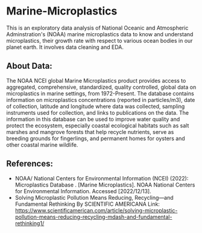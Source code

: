 # Marine-Microplastics
This is an exploratory data analysis of National Oceanic and Atmospheric Adminstration's (NOAA) marine microplastics data to know and understand microplastics, their growth rate with respect to various ocean bodies in our planet earth. It involves data cleaning and EDA.

## About Data: 

The NOAA NCEI global Marine Microplastics product provides access to aggregated, comprehensive, standardized, quality controlled, global data on microplastics in marine settings, from 1972-Present. The database contains information on microplastics concentrations (reported in particles/m3), date of collection, latitude and longitude where data was collected, sampling instruments used for collection, and links to publications on the data. The information in this database can be used to improve water quality and protect the ecosystem, especially coastal ecological habitats such as salt marshes and mangrove forests that help recycle nutrients, serve as breeding grounds for fingerlings, and permanent homes for oysters and other coastal marine wildlife.

## References:

* NOAA/ National Centers for Environmental Information (NCEI) (2022): Microplastics Database . [Marine Microplastics]. NOAA National Centers for Environmental Information. Accessed [2022/12/13].
* Solving Microplastic Pollution Means Reducing, Recycling—and Fundamental Rethinking By SCIENTIFIC AMERICANA 
Link: https://www.scientificamerican.com/article/solving-microplastic-pollution-means-reducing-recycling-mdash-and-fundamental-rethinking1/

